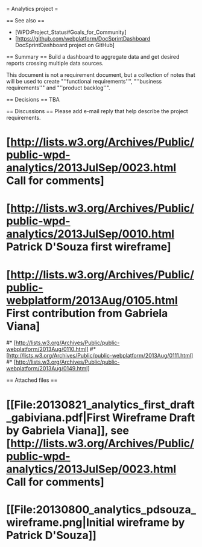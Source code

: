 = Analytics project =

== See also ==
* [WPD:Project_Status#Goals_for_Community]
* [https://github.com/webplatform/DocSprintDashboard DocSprintDashboard project on GitHub]

== Summary ==
Build a dashboard to aggregate data and get desired reports crossing multiple data sources.

This document is not a requirement document, but a collection of notes that will be used to create  "''functional requirements''", "''business requirements''" and "''product backlog''".

== Decisions ==
TBA

== Discussions ==
Please add e-mail reply that help describe the project requirements.

# [http://lists.w3.org/Archives/Public/public-wpd-analytics/2013JulSep/0023.html Call for comments]
# [http://lists.w3.org/Archives/Public/public-wpd-analytics/2013JulSep/0010.html Patrick D'Souza first wireframe]
# [http://lists.w3.org/Archives/Public/public-webplatform/2013Aug/0105.html First contribution from Gabriela Viana]
#* [http://lists.w3.org/Archives/Public/public-webplatform/2013Aug/0110.html]
#* [http://lists.w3.org/Archives/Public/public-webplatform/2013Aug/0111.html]
#* [http://lists.w3.org/Archives/Public/public-webplatform/2013Aug/0149.html]


== Attached files ==
# [[File:20130821_analytics_first_draft_gabiviana.pdf|First Wireframe Draft by Gabriela Viana]], see [http://lists.w3.org/Archives/Public/public-wpd-analytics/2013JulSep/0023.html Call for comments]
# [[File:20130800_analytics_pdsouza_wireframe.png|Initial wireframe by Patrick D'Souza]]